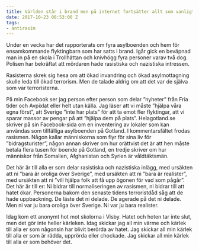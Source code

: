 ```yaml
---
title: Världen står i brand men på internet fortsätter allt som vanligt
date: 2017-10-23 08:53:00 Z
tags:
- antirasim
---
```


Under en vecka har det rapporterats om fyra asylboenden och hem för ensamkommande flyktingbarn som har satts i brand. Igår gick en beväpnad man in på en skola i Trollhättan och knivhögg fyra personer varav två dog. Polisen har bekräftat att mördaren hade rasistiska och nazistiska intressen.

Rasisterna skrek sig hesa om att ökad invandring och ökad asylmottagning skulle leda till ökad terrorism. Men de talade aldrig om att det var de själva som var terroristerna.

På min Facebook ser jag person efter person som delar ”nyheter” från Fria tider och Avpixlat eller helt utan källa. Jag läser att vi måste ”hjälpa våra egna först”, att Sverige ”inte har plats” för att ta emot fler flyktingar, att vi sparar massor av pengar på att ”hjälpa dem på plats”. Helagotland.se skriver på sin Facebook-sida om en inventering av lokaler som kan användas som tillfälliga asylboenden på Gotland. I kommentarsfältet frodas rasismen. Någon kallar människorna som flyr för sina liv för ”bidragsturister”, någon annan skriver om hur orättvist det är att hen måste betala flera tusen för boende på Gotland, en tredje skriver om hur människor från Somalien, Afghanistan och Syrien är våldtäktsmän.

Det här är till alla er som delar rasistiska och nazistiska inlägg, med ursäkten att ni ”bara är oroliga över Sverige”, med ursäkten att ni ”bara är realister”, med ursäkten att ni ”vill hjälpa folk att få upp ögonen för vad som pågår”. Det här är till er: Ni bidrar till normaliseringen av rasismen, ni bidrar till att hatet ökar. Personerna bakom den senaste tidens terroristdåd såg att de hade uppbackning. De läste det ni delade. De agerade på det ni delade. Men ni var ju bara oroliga över Sverige. Ni var ju bara realister.

Idag kom ett anonymt hot mot skolorna i Visby. Hatet och hoten tar inte slut, men det gör inte heller kärleken. Idag skickar jag all min värme och kärlek till alla er som någonsin har blivit berörda av hatet. Jag skickar all min kärlek till alla er som är rädda, upprörda eller chockade. Jag skickar all min kärlek till alla er som behöver det.